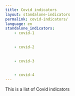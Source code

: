 ```yaml
---
title: Covid indicators
layout: standalone-indicators
permalink: covid-indicators/
language: en
standalone_indicators:
    - covid-1
    
    
    - covid-2
    
    
    - covid-3
    
    
    - covid-4
---
```

This is a list of Covid indicators
